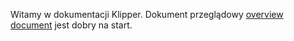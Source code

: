 Witamy w dokumentacji Klipper. Dokument przeglądowy  [overview document](Overview.md) jest dobry na start.

